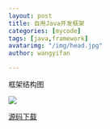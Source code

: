 ```yaml
---
layout: post
title: 自用Java开发框架
categories: [mycode]
tags: [java,framework]
avatarimg: "/img/head.jpg"
author: wangyifan

---
```


框架结构图

![]({{site.CDN_PATH}}/mind/framework.png)

[源码下载](https://github.com/ivanpig/pig-template)
